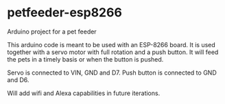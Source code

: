 # petfeeder-esp8266
Arduino project for a pet feeder

This arduino code is meant to be used with an ESP-8266 board.
It is used together with a servo motor with full rotation and a push button.
It will feed the pets in a timely basis or when the button is pushed.

Servo is connected to VIN, GND and D7.
Push button is connected to GND and D6.

Will add wifi and Alexa capabilities in future iterations.
